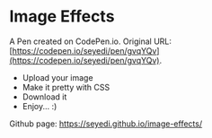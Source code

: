 # Image Effects

A Pen created on CodePen.io. Original URL: [https://codepen.io/seyedi/pen/gvqYQv](https://codepen.io/seyedi/pen/gvqYQv).

- Upload your image
- Make it pretty with CSS
- Download it
- Enjoy... :)


Github page: https://seyedi.github.io/image-effects/